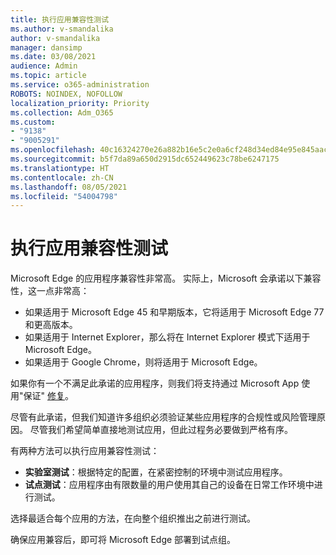 ```yaml
---
title: 执行应用兼容性测试
ms.author: v-smandalika
author: v-smandalika
manager: dansimp
ms.date: 03/08/2021
audience: Admin
ms.topic: article
ms.service: o365-administration
ROBOTS: NOINDEX, NOFOLLOW
localization_priority: Priority
ms.collection: Adm_O365
ms.custom:
- "9138"
- "9005291"
ms.openlocfilehash: 40c16324270e26a882b16e5c2e0a6cf248d34ed84e95e845aac5dfa44ac58c72
ms.sourcegitcommit: b5f7da89a650d2915dc652449623c78be6247175
ms.translationtype: HT
ms.contentlocale: zh-CN
ms.lasthandoff: 08/05/2021
ms.locfileid: "54004798"
---
```

# <a name="do-app-compatibility-testing"></a>执行应用兼容性测试

Microsoft Edge 的应用程序兼容性非常高。 实际上，Microsoft 会承诺以下兼容性，这一点非常高：
- 如果适用于 Microsoft Edge 45 和早期版本，它将适用于 Microsoft Edge 77 和更高版本。
- 如果适用于 Internet Explorer，那么将在 Internet Explorer 模式下适用于 Microsoft Edge。
- 如果适用于 Google Chrome，则将适用于 Microsoft Edge。

如果你有一个不满足此承诺的应用程序，则我们将支持通过 Microsoft App 使用"保证" [修复](https://www.microsoft.com/fasttrack/microsoft-365/app-assure)。

尽管有此承诺，但我们知道许多组织必须验证某些应用程序的合规性或风险管理原因。 尽管我们希望简单直接地测试应用，但此过程务必要做到严格有序。

有两种方法可以执行应用兼容性测试：

- **实验室测试**：根据特定的配置，在紧密控制的环境中测试应用程序。
- **试点测试**：应用程序由有限数量的用户使用其自己的设备在日常工作环境中进行测试。

选择最适合每个应用的方法，在向整个组织推出之前进行测试。

确保应用兼容后，即可将 Microsoft Edge 部署到试点组。
